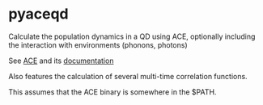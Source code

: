 # pyaceqd
Calculate the population dynamics in a QD using ACE, optionally including the interaction with environments (phonons, photons)

See [ACE](https://github.com/mcygorek/ACE) and its [documentation](https://htmlpreview.github.io/?https://github.com/mcygorek/ACE/blob/master/documentation/documentation.html)

Also features the calculation of several multi-time correlation functions.

This assumes that the ACE binary is somewhere in the $PATH.

